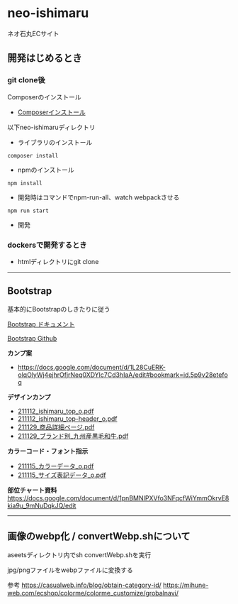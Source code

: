 # neo-ishimaru
ネオ石丸ECサイト

## 開発はじめるとき

### git clone後

Composerのインストール

- [Composerインストール](https://mebee.info/2020/06/02/post-10844/)

以下neo-ishimaruディレクトリ

- ライブラリのインストール

 ```
composer install
 ```

- npmのインストール　

 ```
npm install
 ```
- 開発時はコマンドでnpm-run-all、watch webpackさせる

 ```
npm run start
 ```
- 開発

### dockersで開発するとき
- htmlディレクトリにgit clone

___ 

## Bootstrap
基本的にBootstrapのしきたりに従う

[Bootstrap ドキュメント](https://getbootstrap.jp/docs/5.0/getting-started/introduction/)

[Bootstrap Github](https://github.com/twbs/bootstrap)

**カンプ案**
- https://docs.google.com/document/d/1L28CuERK-olqOlyWj4ejhrOfjrNeq0XDYlc7Cd3hIaA/edit#bookmark=id.5p9v28etefoq


**デザインカンプ**
- [211112_ishimaru_top_o.pdf](https://github.com/steamships/neo-ishimaru/files/7535952/211112_ishimaru_top_o.pdf)
- [211112_ishimaru_top-header_o.pdf](https://github.com/steamships/neo-ishimaru/files/7535954/211112_ishimaru_top-header_o.pdf)
- [211129_商品詳細ページ.pdf](https://github.com/steamships/neo-ishimaru/files/7640441/211129_.pdf)
- [211129_ブランド別_九州産黒毛和牛.pdf](https://github.com/steamships/neo-ishimaru/files/7640445/211129_._.pdf)


**カラーコード・フォント指示**
- [211115_カラーデータ_o.pdf](https://github.com/steamships/neo-ishimaru/files/7535955/211115_._o.pdf)
- [211115_サイズ表記データ_o.pdf](https://github.com/steamships/neo-ishimaru/files/7535956/211115_._o.pdf)

**部位チャート資料**
https://docs.google.com/document/d/1pnBMNIPXVfo3NFqcfWiYmmOkrvE8kia9u_9mNuDqkJQ/edit

___ 

## 画像のwebp化 / convertWebp.shについて

aseetsディレクトリ内でsh convertWebp.shを実行

jpg/pngファイルをwebpファイルに変換する


参考
https://casualweb.info/blog/obtain-category-id/
https://mihune-web.com/ecshop/colorme/colorme_customize/grobalnavi/
